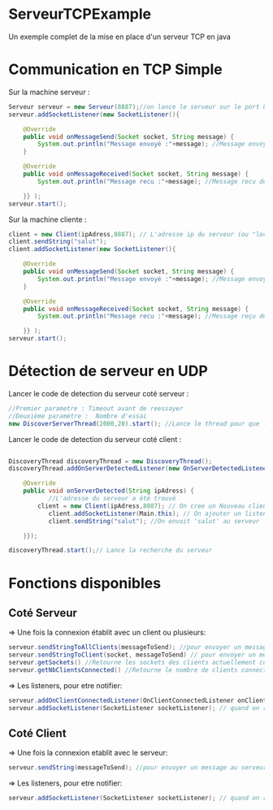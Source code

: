 # ServeurTCPExample
Un exemple complet de la mise en place d'un serveur TCP en java

# Communication en TCP Simple

Sur la machine serveur : 
```java
Serveur serveur = new Serveur(8887);//on lance le serveur sur le port 8887
serveur.addSocketListener(new SocketListener(){

	@Override
	public void onMessageSend(Socket socket, String message) {
		System.out.println("Message envoyé :"+message); //Message envoyé à un client
	}

	@Override
	public void onMessageReceived(Socket socket, String message) {
		System.out.println("Message recu :"+message); //Message recu depuis un client

	}} );
serveur.start();
```

Sur la machine cliente : 
```java
client = new Client(ipAdress,8887); // L'adresse ip du serveur (ou "localhost", si même machine), le port sur lequel le serveur est lancé
client.sendString("salut");
client.addSocketListener(new SocketListener(){

	@Override
	public void onMessageSend(Socket socket, String message) {
		System.out.println("Message envoyé :"+message); //Message envoyé au serveur
	}

	@Override
	public void onMessageReceived(Socket socket, String message) {
		System.out.println("Message recu :"+message); //Message reçu depuis le serveur

	}} );
serveur.start();
```
# Détection de serveur en UDP

Lancer le code de detection du serveur coté serveur : 

```java
//Premier parametre : Timeout avant de reessayer
//Deuxième paramètre :  Nombre d'essai
new DiscoverServerThread(2000,20).start(); //Lance le thread pour que les clients auto-détectent ce serveur
```

Lancer le code de detection du serveur coté client : 

```java

DiscoveryThread discoveryThread = new DiscoveryThread();
discoveryThread.addOnServerDetectedListener(new OnServerDetectedListener(){

	@Override
	public void onServerDetected(String ipAdress) {
		   //L'adresse du serveur a été trouvé
	    client = new Client(ipAdress,8887); // On cree un Nouveau client TCP
		   client.addSocketListener(Main.this); // On ajouter un listener pour lire ce qui est envoyé et recu par ce client
		   client.sendString("salut"); //On envoit 'salut' au serveur 

	}});

discoveryThread.start();// Lance la recherche du serveur
 ```


# Fonctions disponibles

## Coté Serveur

=> Une fois la connexion établit avec un client ou plusieurs:
```java
serveur.sendStringToAllClients(messageToSend); //pour envoyer un message a tout le monde
serveur.sendStringToClient(socket, messageToSend) // pour envoyer un message a un client en particulier
serveur.getSockets() //Retourne les sockets des clients actuellement connectés
serveur.getNbClientsConnected() //Retourne le nombre de clients connecte
```
=> Les listeners, pour etre notifier:
```java
serveur.addOnClientConnectedListener(OnClientConnectedListener onClientConnectedListener);  // quand un client se connecte ou se deconnecte
serveur.addSocketListener(SocketListener socketListener); // quand on recoit ou on emet un message
```
 
 ## Coté Client

=> Une fois la connexion etablit avec le serveur:
```java
serveur.sendString(messageToSend); //pour envoyer un message au serveur
```
=> Les listeners, pour etre notifier:
```java
serveur.addSocketListener(SocketListener socketListener); // quand on recoit ou on emet un message
```


